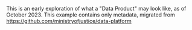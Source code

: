 This is an early exploration of what a "Data Product" may look like,
as of October 2023. This example contains only metadata,
migrated from https://github.com/ministryofjustice/data-platform
